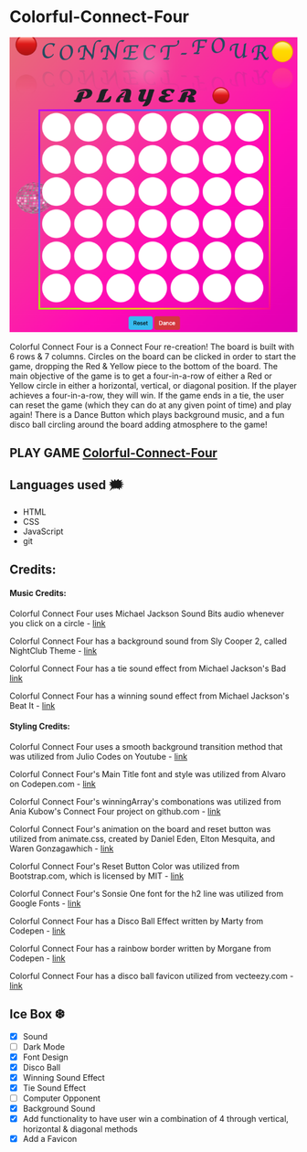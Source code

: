 # Colorful-Connect-Four

![Connect Four](/assets/images/color-connect-four.jpg "Connect Four")

Colorful Connect Four is a Connect Four re-creation! The board is built with 6 rows & 7 columns. Circles on the board can be clicked in order to start the game, dropping the Red & Yellow piece to the bottom of the board. The main objective of the game is to get a four-in-a-row of either a Red or Yellow circle in either a horizontal, vertical, or diagonal position. If the player achieves a four-in-a-row, they will win. If the game ends in a tie, the user can reset the game (which they can do at any given point of time) and play again! There is a Dance Button which plays background music, and a fun disco ball circling around the board adding atmosphere to the game!


## PLAY GAME [Colorful-Connect-Four](https://colorfulconnectfour.netlify.app/)

## Languages used 🗯

 * HTML
 * CSS
 * JavaScript
 * git

## Credits:

#### Music Credits:

Colorful Connect Four uses Michael Jackson Sound Bits audio whenever you click on a circle - [link](https://www.youtube.com/watch?v=e62M-5-7ajY&t=136s&ab_channel=KiedisEnvy)

Colorful Connect Four has a background sound from Sly Cooper 2, called NightClub Theme - [link](https://www.youtube.com/watch?v=nMaOPytadLU&t=251s&ab_channel=pikagirl123)

Colorful Connect Four has a tie sound effect from Michael Jackson's Bad [link](https://www.youtube.com/watch?v=k-B2Uux-D-I&ab_channel=MichaelJayHD)

Colorful Connect Four has a winning sound effect from Michael Jackson's Beat It - [link](https://www.youtube.com/watch?v=a5JHrrVRmek&ab_channel=ThaynaAndradeAlvarenga)

#### Styling Credits:

Colorful Connect Four uses a smooth background transition method that was utilized from Julio Codes on Youtube - [link](https://www.youtube.com/watch?v=fBRzD6dwJfw&ab_channel=JulioCodes)

Colorful Connect Four's Main Title font and style was utilized from Alvaro on Codepen.com - [link](https://codepen.io/alvarotrigo/pen/xxLvyOG)

Colorful Connect Four's winningArray's combonations was utilized from Ania Kubow's Connect Four project on github.com - [link](https://github.com/kubowania/connect-four)

Colorful Connect Four's animation on the board and reset button was utilized from animate.css, created by Daniel Eden, Elton Mesquita, and Waren Gonzagawhich - [link](https://animate.style/)

Colorful Connect Four's Reset Button Color was utilized from Bootstrap.com, which is licensed by MIT - [link](https://getbootstrap.com/)

Colorful Connect Four's Sonsie One font for the h2 line was utilized from Google Fonts - [link](https://fonts.google.com/)

Colorful Connect Four has a Disco Ball Effect written by Marty from Codepen - [link](https://codepen.io/msaetre/pen/eYwqrb)

Colorful Connect Four has a rainbow border written by Morgane from Codepen - [link](https://codepen.io/unnegative/pen/dVwYBq)

Colorful Connect Four has a disco ball favicon utilized from vecteezy.com - [link](https://www.vecteezy.com/free-vector/disco-ball)


## Ice Box ❆

- [x] Sound
- [ ] Dark Mode
- [x] Font Design
- [x] Disco Ball
- [x] Winning Sound Effect
- [x] Tie Sound Effect
- [ ] Computer Opponent
- [x] Background Sound
- [x] Add functionality to have user win a combination of 4 through vertical, horizontal & diagonal methods
- [x] Add a Favicon
